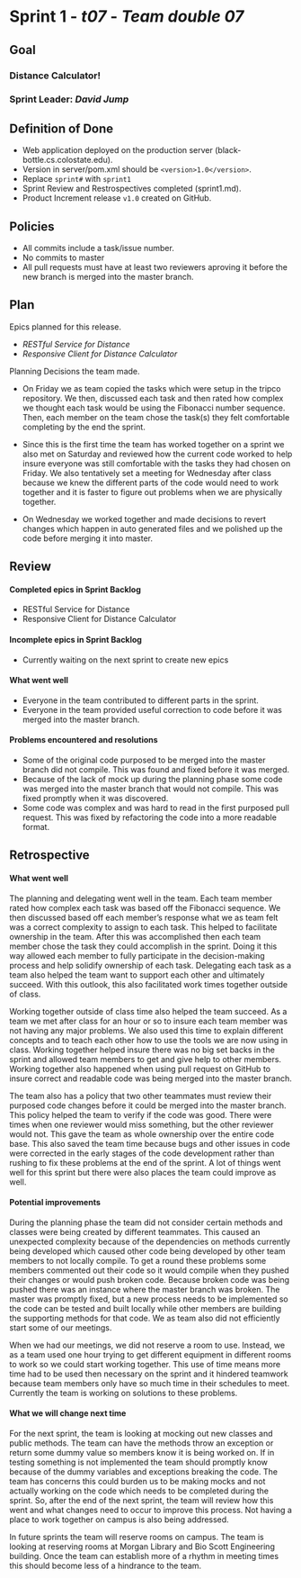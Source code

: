 # Sprint 1 - *t07* - *Team double 07*

## Goal

### Distance Calculator!
### Sprint Leader: *David Jump*

## Definition of Done

* Web application deployed on the production server (black-bottle.cs.colostate.edu).
* Version in server/pom.xml should be `<version>1.0</version>`.
* Replace `sprint#` with `sprint1`
* Sprint Review and Restrospectives completed (sprint1.md).
* Product Increment release `v1.0` created on GitHub.

## Policies

* All commits include a task/issue number.
* No commits to master
* All pull requests must have at least two reviewers aproving it before the new branch is merged into the master branch.

## Plan

Epics planned for this release.

* *RESTful Service for Distance*
* *Responsive Client for Distance Calculator*

Planning Decisions the team made.

* On Friday we as team copied the tasks which were setup in the tripco repository. We then, discussed each task and then rated how complex we thought each task would be using the Fibonacci number sequence. Then, each member on the team chose the task(s) they felt comfortable completing by the end the sprint.

* Since this is the first time the team has worked together on a sprint we also met on Saturday and reviewed how the current code worked to help insure everyone was still comfortable with the tasks they had chosen on Friday. We also tentatively set a meeting for Wednesday after class because we knew the different parts of the code would need to work together and it is faster to figure out problems when we are physically together.

* On Wednesday we worked together and made decisions to revert changes which happen in auto generated files and we polished up the code before merging it into master.

## Review

#### Completed epics in Sprint Backlog 
* RESTful Service for Distance
* Responsive Client for Distance Calculator

#### Incomplete epics in Sprint Backlog 
* Currently waiting on the next sprint to create new epics

#### What went well
* Everyone in the team contributed to different parts in the sprint.
* Everyone in the team provided useful correction to code before it was merged into the master branch.

#### Problems encountered and resolutions
* Some of the original code purposed to be merged into the master branch did not compile. This was found and fixed before it was merged.
* Because of the lack of mock up during the planning phase some code was merged into the master branch that would not compile. This was fixed promptly when it was discovered.
* Some code was complex and was hard to read in the first purposed pull request. This was fixed by refactoring the code into a more readable format.

## Retrospective

#### What went well
The planning and delegating went well in the team. Each team member rated how complex each task was based off the Fibonacci sequence. We then discussed based off each member’s response what we as team felt was a correct complexity to assign to each task. This helped to facilitate ownership in the team. After this was accomplished then each team member chose the task they could accomplish in the sprint. Doing it this way allowed each member to fully participate in the decision-making process and help solidify ownership of each task. Delegating each task as a team also helped the team want to support each other and ultimately succeed. With this outlook, this also facilitated work times together outside of class.

Working together outside of class time also helped the team succeed. As a team we met after class for an hour or so to insure each team member was not having any major problems. We also used this time to explain different concepts and to teach each other how to use the tools we are now using in class. Working together helped insure there was no big set backs in the sprint and allowed team members to get and give help to other members. Working together also happened when using pull request on GitHub to insure correct and readable code was being merged into the master branch.

The team also has a policy that two other teammates must review their purposed code changes before it could be merged into the master branch. This policy helped the team to verify if the code was good. There were times when one reviewer would miss something, but the other reviewer would not. This gave the team as whole ownership over the entire code base. This also saved the team time because bugs and other issues in code were corrected in the early stages of the code development rather than rushing to fix these problems at the end of the sprint. A lot of things went well for this sprint but there were also places the team could improve as well.

#### Potential improvements
During the planning phase the team did not consider certain methods and classes were being created by different teammates. This caused an unexpected complexity because of the dependencies on methods currently being developed which caused other code being developed by other team members to not locally compile. To get a round these problems some members commented out their code so it would compile when they pushed their changes or would push broken code. Because broken code was being pushed there was an instance where the master branch was broken. The master was promptly fixed, but a new process needs to be implemented so the code can be tested and built locally while other members are building the supporting methods for that code. We as team also did not efficiently start some of our meetings.

When we had our meetings, we did not reserve a room to use. Instead, we as a team used one hour trying to get different equipment in different rooms to work so we could start working together. This use of time means more time had to be used then necessary on the sprint and it hindered teamwork because team members only have so much time in their schedules to meet. Currently the team is working on solutions to these problems.

#### What we will change next time
For the next sprint, the team is looking at mocking out new classes and public methods. The team can have the methods throw an exception or return some dummy value so members know it is being worked on. If in testing something is not implemented the team should promptly know because of the dummy variables and exceptions breaking the code. The team has concerns this could burden us to be making mocks and not actually working on the code which needs to be completed during the sprint. So, after the end of the next sprint, the team will review how this went and what changes need to occur to improve this process. Not having a place to work together on campus is also being addressed.

In future sprints the team will reserve rooms on campus. The team is looking at reserving rooms at Morgan Library and Bio Scott Engineering building. Once the team can establish more of a rhythm in meeting times this should become less of a hindrance to the team.
